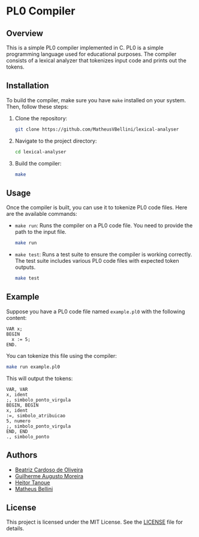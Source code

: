# PL0 Compiler

## Overview

This is a simple PL0 compiler implemented in C. PL0 is a simple programming language used for educational purposes. The compiler consists of a lexical analyzer that tokenizes input code and prints out the tokens.

## Installation

To build the compiler, make sure you have `make` installed on your system. Then, follow these steps:

1. Clone the repository:

    ```bash
    git clone https://github.com/MatheusVBellini/lexical-analyser
    ```

2. Navigate to the project directory:

    ```bash
    cd lexical-analyser
    ```

3. Build the compiler:

    ```bash
    make
    ```

## Usage

Once the compiler is built, you can use it to tokenize PL0 code files. Here are the available commands:

- `make run`: Runs the compiler on a PL0 code file. You need to provide the path to the input file.

    ```bash
    make run
    ```

- `make test`: Runs a test suite to ensure the compiler is working correctly. The test suite includes various PL0 code files with expected token outputs.

    ```bash
    make test
    ```

## Example

Suppose you have a PL0 code file named `example.pl0` with the following content:

```pl0
VAR x;
BEGIN
  x := 5;
END.
```

You can tokenize this file using the compiler:

```bash
make run example.pl0
```

This will output the tokens:

```
VAR, VAR
x, ident
;, simbolo_ponto_virgula
BEGIN, BEGIN
x, ident
:=, simbolo_atribuicao
5, numero
;, simbolo_ponto_virgula
END, END
., simbolo_ponto
```

## Authors
- [Beatriz Cardoso de Oliveira](https://github.com/trizcard)
- [Guilherme Augusto Moreira](https://github.com/GuilhermeAMoreira)
- [Heitor Tanoue](https://github.com/heitortanoue)
- [Matheus Bellini](https://github.com/MatheusVBellini)

## License

This project is licensed under the MIT License. See the [LICENSE](LICENSE) file for details.
